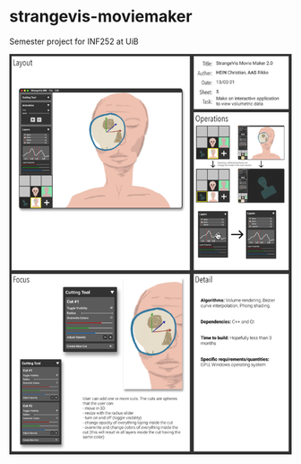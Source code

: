 # strangevis-moviemaker
Semester project for INF252 at UiB

![Design sheet](https://github.com/rikkeaas/strangevis-moviemaker/blob/main/Design%20Sheet%205.png)
